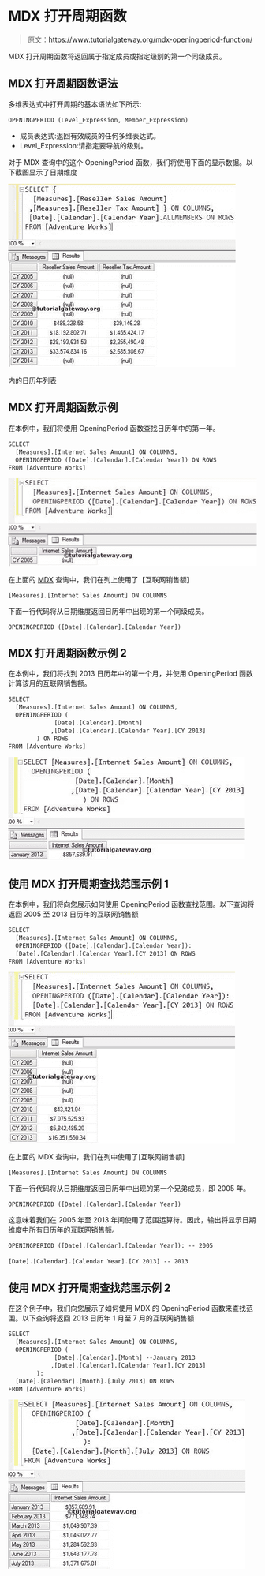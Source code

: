 # MDX 打开周期函数

> 原文：<https://www.tutorialgateway.org/mdx-openingperiod-function/>

MDX 打开周期函数将返回属于指定成员或指定级别的第一个同级成员。

## MDX 打开周期函数语法

多维表达式中打开周期的基本语法如下所示:

```
OPENINGPERIOD (Level_Expression, Member_Expression)
```

*   成员表达式:返回有效成员的任何多维表达式。
*   Level_Expression:请指定要导航的级别。

对于 MDX 查询中的这个 OpeningPeriod 函数，我们将使用下面的显示数据。以下截图显示了日期维度

![MDX OPENINGPERIOD FUNCTION](img/424dd1abf56a523998b5be3003916379.png)

内的日历年列表

## MDX 打开周期函数示例

在本例中，我们将使用 OpeningPeriod 函数查找日历年中的第一年。

```
SELECT 
  [Measures].[Internet Sales Amount] ON COLUMNS,
  OPENINGPERIOD ([Date].[Calendar].[Calendar Year]) ON ROWS
FROM [Adventure Works]
```

![MDX OPENINGPERIOD FUNCTION 1](img/10b9429a2f99233dba7a0402c3ebd238.png)

在上面的 [MDX](https://www.tutorialgateway.org/mdx/) 查询中，我们在列上使用了【互联网销售额】

```
[Measures].[Internet Sales Amount] ON COLUMNS
```

下面一行代码将从日期维度返回日历年中出现的第一个同级成员。

```
OPENINGPERIOD ([Date].[Calendar].[Calendar Year])
```

## MDX 打开周期函数示例 2

在本例中，我们将找到 2013 日历年中的第一个月，并使用 OpeningPeriod 函数计算该月的互联网销售额。

```
SELECT 
  [Measures].[Internet Sales Amount] ON COLUMNS,
  OPENINGPERIOD (
             [Date].[Calendar].[Month] 
            ,[Date].[Calendar].[Calendar Year].[CY 2013]
		) ON ROWS
FROM [Adventure Works]
```

![MDX OPENINGPERIODS FUNCTION 2](img/2c574bd1d46c6dac41878dc579c26319.png)

## 使用 MDX 打开周期查找范围示例 1

在本例中，我们将向您展示如何使用 OpeningPeriod 函数查找范围。以下查询将返回 2005 至 2013 日历年的互联网销售额

```
SELECT 
  [Measures].[Internet Sales Amount] ON COLUMNS,
  OPENINGPERIOD ([Date].[Calendar].[Calendar Year]):
  [Date].[Calendar].[Calendar Year].[CY 2013] ON ROWS
FROM [Adventure Works]
```

![MDX OPENINGPERIODS FUNCTION 3](img/736209234927bc0f38c15e4dea490db4.png)

在上面的 MDX 查询中，我们在列中使用了[互联网销售额]

```
[Measures].[Internet Sales Amount] ON COLUMNS
```

下面一行代码将从日期维度返回日历年中出现的第一个兄弟成员，即 2005 年。

```
OPENINGPERIOD ([Date].[Calendar].[Calendar Year])
```

这意味着我们在 2005 年至 2013 年间使用了范围运算符。因此，输出将显示日期维度中所有日历年的互联网销售额。

```
OPENINGPERIOD ([Date].[Calendar].[Calendar Year]): -- 2005

[Date].[Calendar].[Calendar Year].[CY 2013] -- 2013
```

## 使用 MDX 打开周期查找范围示例 2

在这个例子中，我们向您展示了如何使用 MDX 的 OpeningPeriod 函数来查找范围。以下查询将返回 2013 日历年 1 月至 7 月的互联网销售额

```
SELECT 
  [Measures].[Internet Sales Amount] ON COLUMNS,
  OPENINGPERIOD (
             [Date].[Calendar].[Month] --January 2013 
            ,[Date].[Calendar].[Calendar Year].[CY 2013]
		): 
  [Date].[Calendar].[Month].[July 2013] ON ROWS
FROM [Adventure Works]
```

![MDX OPENINGPERIODS FUNCTION 4](img/8c6bcb872802e14a476129985734a4ea.png)